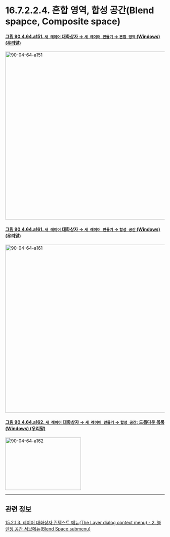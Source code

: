 # 16.7.2.2.4. 혼합 영역, 합성 공간(Blend spapce, Composite space)

<a id="90-04-64-a151"></a>

#### [그림 90.4.64.a151. `새 레이어` 대화상자 → `새 레이어 만들기` → `혼합 영역` (Windows) (우리말)](./90-04-0064-new_layer.md#90-04-64-a151)
<img width="542" height="531" alt="90-04-64-a151" src="https://github.com/user-attachments/assets/40cb84f2-f2bd-42dc-baa4-8dcf95a90bf6" />

<a id="90-04-64-a161"></a>

#### [그림 90.4.64.a161. `새 레이어` 대화상자 → `새 레이어 만들기` → `합성 공간` (Windows) (우리말)](./90-04-0064-new_layer.md#90-04-64-a161)
<img width="542" height="531" alt="90-04-64-a161" src="https://github.com/user-attachments/assets/fee4c286-f2e2-42a7-a2c9-40d0ef08bab2" />

<a id="90-04-64-a162"></a>

#### [그림 90.4.64.a162. `새 레이어` 대화상자 → `새 레이어 만들기` → `합성 공간`: 드롭다운 목록 (Windows) (우리말)](./90-04-0064-new_layer.md#90-04-64-a162)
<img width="239" height="166" alt="90-04-64-a162" src="https://github.com/user-attachments/assets/88d00267-b8a8-4b09-9a45-c3fa38d0d3a0" />

***

## 관련 정보

[15.2.1.3. 레이어 대화상자 컨텍스트 메뉴(The Layer dialog context menu) - 2. 블렌딩 공간 서브메뉴(Blend Space submenu)](./15-02-01-03-the_layer_dialog_context_menu.md#15-02-01-03-s2)
